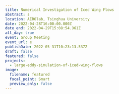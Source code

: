 ```yaml
---
title: Numerical Investigation of Iced Wing Flows
abstract: s
location: AEROlab, Tsinghua University
date: 2022-04-28T16:00:00.000Z
date_end: 2022-04-29T15:08:54.961Z
all_day: true
event: Group Meeting
event_url: e
publishDate: 2022-05-31T10:23:13.537Z
draft: false
featured: false
projects:
  - large-eddy-simulation-of-iced-wing-flows
image:
  filename: featured
  focal_point: Smart
  preview_only: false
---
```

